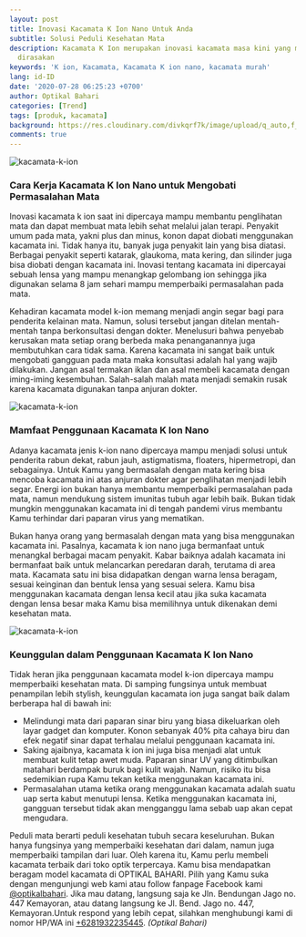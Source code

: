 ```yaml
---
layout: post
title: Inovasi Kacamata K Ion Nano Untuk Anda
subtitle: Solusi Peduli Kesehatan Mata
description: Kacamata K Ion merupakan inovasi kacamata masa kini yang manfaatnya sangat
  dirasakan
keywords: 'K ion, Kacamata, Kacamata K ion nano, kacamata murah'
lang: id-ID
date: '2020-07-28 06:25:23 +0700'
author: Optikal Bahari
categories: [Trend]
tags: [produk, kacamata]
background: https://res.cloudinary.com/divkqrf7k/image/upload/q_auto,f_avif,w_1920,h_1281/posts/kacamata-k-ion/kacamata-k-ion-00
comments: true
---
```


<div class="card-deck mb-3">
  <div class="card shadow p-3 mb-5 bg-white rounded">
    <img
      itemprop="image"
      data-src="/assets/img/posts/kacamata-k-ion/kacamata-k-ion-01.webp"
      src="/assets/img/posts/kacamata-k-ion/kacamata-k-ion-01.webp"
      class="card-img-top"
      alt="kacamata-k-ion">
    <div class="card-body">
      <h3 class="card-title">
        Cara Kerja Kacamata K Ion Nano untuk Mengobati Permasalahan Mata
      </h3>
      <p class="card-text text-left">
        Inovasi kacamata k ion saat ini dipercaya mampu membantu penglihatan mata dan dapat membuat mata lebih sehat melalui jalan terapi. Penyakit umum pada mata, yakni plus dan minus, konon dapat diobati menggunakan kacamata ini. Tidak hanya itu, banyak juga penyakit lain yang bisa diatasi. Berbagai penyakit seperti katarak, glaukoma, mata kering, dan silinder juga bisa diobati dengan kacamata ini. Inovasi tentang kacamata ini dipercayai sebuah lensa yang mampu menangkap gelombang ion sehingga jika digunakan selama 8 jam sehari mampu memperbaiki permasalahan pada mata.
      </p>
      <p class="card-text text-left">
        Kehadiran kacamata model k-ion memang menjadi angin segar bagi para penderita kelainan mata. Namun, solusi tersebut jangan ditelan mentah-mentah tanpa berkonsultasi dengan dokter. Menelusuri bahwa penyebab kerusakan mata setiap orang berbeda maka penanganannya juga membutuhkan cara tidak sama. Karena kacamata ini sangat baik untuk mengobati gangguan pada mata maka konsultasi adalah hal yang wajib dilakukan. Jangan asal termakan iklan dan asal membeli kacamata dengan iming-iming kesembuhan. Salah-salah malah mata menjadi semakin rusak karena kacamata digunakan tanpa anjuran dokter.
      </p>
    </div>
  </div>
</div>

<div class="card-deck mb-3">
  <div class="card shadow p-3 mb-5 bg-white rounded">
    <img
      itemprop="image"
      data-src="/assets/img/posts/kacamata-k-ion/kacamata-k-ion-02.webp"
      src="/assets/img/posts/kacamata-k-ion/kacamata-k-ion-02.webp"
      class="card-img-top"
      alt="kacamata-k-ion">
    <div class="card-body">
      <h3 class="card-title">
        Mamfaat Penggunaan Kacamata K Ion Nano
      </h3>
      <p class="card-text text-left">
        Adanya kacamata jenis k-ion nano dipercaya mampu menjadi solusi untuk penderita rabun dekat, rabun jauh, astigmatisma, floaters, hipermetropi, dan sebagainya. Untuk Kamu yang bermasalah dengan mata kering bisa mencoba kacamata ini atas anjuran dokter agar penglihatan menjadi lebih segar. Energi ion bukan hanya membantu memperbaiki permasalahan pada mata, namun mendukung sistem imunitas tubuh agar lebih baik. Bukan tidak mungkin menggunakan kacamata ini di tengah pandemi virus membantu Kamu terhindar dari paparan virus yang mematikan.
      </p>
      <p class="card-text text-left">
        Bukan hanya orang yang bermasalah dengan mata yang bisa menggunakan kacamata ini. Pasalnya, kacamata k ion nano juga bermanfaat untuk menangkal berbagai macam penyakit. Kabar baiknya adalah kacamata ini bermanfaat baik untuk melancarkan peredaran darah, terutama di area mata. Kacamata satu ini bisa didapatkan dengan warna lensa beragam, sesuai keinginan dan bentuk lensa yang sesuai selera. Kamu bisa menggunakan kacamata dengan lensa kecil atau jika suka kacamata dengan lensa besar maka Kamu bisa memilihnya untuk dikenakan demi kesehatan mata.
      </p>
    </div>
  </div>
</div>

<div class="card-deck mb-3">
  <div class="card shadow p-3 mb-5 bg-white rounded">
    <img
      itemprop="image"
      data-src="/assets/img/posts/kacamata-k-ion/kacamata-k-ion-03.webp"
      src="/assets/img/posts/kacamata-k-ion/kacamata-k-ion-03.webp"
      class="card-img-top"
      alt="kacamata-k-ion">
    <div class="card-body">
      <h3 class="card-title">
        Keunggulan dalam Penggunaan Kacamata K Ion Nano
      </h3>
      <p class="card-text text-left">
        Tidak heran jika penggunaan kacamata model k-ion dipercaya mampu memperbaiki kesehatan mata. Di samping fungsinya untuk membuat penampilan lebih stylish, keunggulan kacamata ion juga sangat baik dalam berberapa hal di bawah ini:
      </p>
      <ul>
        <li>
          Melindungi mata dari paparan sinar biru yang biasa dikeluarkan oleh layar gadget dan komputer. Konon sebanyak 40% pita cahaya biru dan efek negatif sinar dapat terhalau melalui penggunaan kacamata ini.
        </li>
        <li>
          Saking ajaibnya, kacamata k ion ini juga bisa menjadi alat untuk membuat kulit tetap awet muda. Paparan sinar UV yang ditimbulkan matahari berdampak buruk bagi kulit wajah. Namun, risiko itu bisa sedemikian rupa Kamu tekan ketika menggunakan kacamata ini.
        </li>
        <li>
          Permasalahan utama ketika orang menggunakan kacamata adalah suatu uap serta kabut menutupi lensa. Ketika menggunakan kacamata ini, gangguan tersebut tidak akan mengganggu lama sebab uap akan cepat mengudara.
        </li>
      </ul>
      <p class="card-text text-left">
        Peduli mata berarti peduli kesehatan tubuh secara keseluruhan. Bukan hanya fungsinya yang memperbaiki kesehatan dari dalam, namun juga memperbaiki tampilan dari luar. Oleh karena itu, Kamu perlu membeli kacamata terbaik dari toko optik terpercaya.
        Kamu bisa mendapatkan beragam model kacamata di OPTIKAL BAHARI. Pilih yang Kamu suka dengan mengunjungi web kami atau follow fanpage Facebook kami
        <a
          href="https://www.facebook.com/optikalbahari"
          id="FBClick"
          title="Facebook Page Optikal Bahari"
          class="FacebookPage">@optikalbahari</a>.
			Jika mau datang, langsung saja ke Jln. Bendungan Jago no. 447 Kemayoran, atau datang langsung ke Jl. Bend. Jago no. 447, Kemayoran.Untuk respond yang lebih cepat, silahkan menghubungi kami di nomor HP/WA ini
        <a
          href="https://api.whatsapp.com/send?phone=6281932235445&text=Hallo%2C+saya+butuh+informasi+lebih+lanjut+mengenai+Optikal+Bahari"
          id="WhatsAppClick"
          class="WhatsAppCall"
          title="Call WhatsApp">+6281932235445</a>.
        <em>(Optikal Bahari)</em>
      </p>
    </div>
  </div>
</div>
